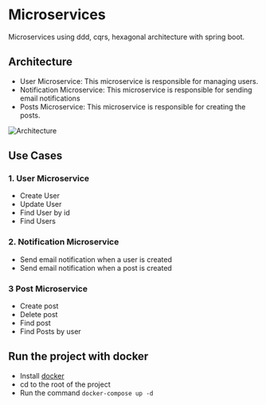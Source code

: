 
# Microservices

Microservices using ddd, cqrs, hexagonal architecture with spring boot.

## Architecture
- User Microservice: This microservice is responsible for managing users.
- Notification Microservice: This microservice is responsible for sending email notifications
- Posts Microservice: This microservice is responsible for creating the posts.


![Architecture](https://i.ibb.co/r434NZh/arquitectura.png)

## Use Cases
### 1. User Microservice
- Create User
- Update User
- Find User by id
- Find Users

### 2. Notification Microservice
- Send email notification when a user is created
- Send email notification when a post is created

### 3 Post Microservice
- Create post
- Delete post
- Find post
- Find Posts by user

## Run the project with docker
- Install [docker](https://www.docker.com/products/docker-desktop/)
- cd to the root of the project
- Run the command `docker-compose up -d`
